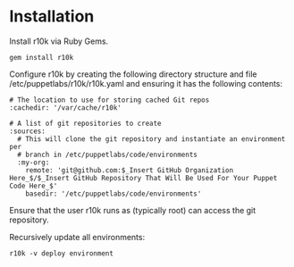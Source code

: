 # Installation

Install r10k via Ruby Gems.

```
gem install r10k
```

Configure r10k by creating the following directory structure and file /etc/puppetlabs/r10k/r10k.yaml and ensuring it has the following contents:

```
# The location to use for storing cached Git repos
:cachedir: '/var/cache/r10k'

# A list of git repositories to create
:sources:
  # This will clone the git repository and instantiate an environment per
  # branch in /etc/puppetlabs/code/environments
  :my-org:
    remote: 'git@github.com:$_Insert GitHub Organization Here_$/$_Insert GitHub Repository That Will Be Used For Your Puppet Code Here_$'
    basedir: '/etc/puppetlabs/code/environments'
```

Ensure that the user r10k runs as (typically root) can access the git repository.

Recursively update all environments:

```
r10k -v deploy environment
```

